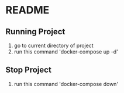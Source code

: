 # README

## Running Project

1. go to current directory of project
2. run this command 'docker-compose up -d'
## Stop Project
1. run this command 'docker-compose down'
